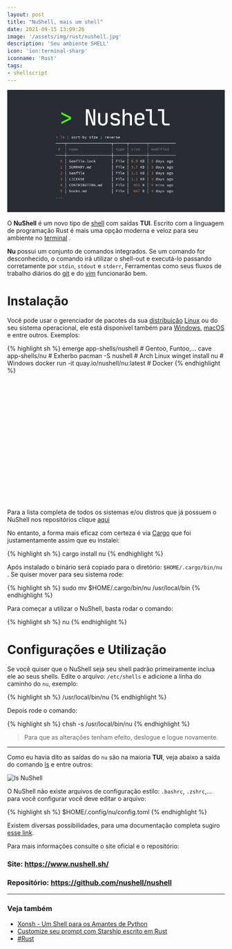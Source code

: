 ```yaml
---
layout: post
title: "NuShell, mais um shell"
date: 2021-09-15 13:09:26
image: '/assets/img/rust/nushell.jpg'
description: 'Seu ambiente SHELL'
icon: 'ion:terminal-sharp'
iconname: 'Rust'
tags:
- shellscript
---
```


![NuShell - O Shell Nutella](/assets/img/rust/nushell.jpg)

O **NuShell** é um novo tipo de [shell](http://terminalroot.com.br/shell) com saídas **TUI**. Escrito com a linguagem de programação Rust é mais uma opção moderna e veloz para seu ambiente no [terminal](http://terminalroot.com.br/tags/#terminal) .

**Nu** possui um conjunto de comandos integrados. Se um comando for desconhecido, o comando irá utilizar o shell-out e executá-lo passando corretamente por `stdin`, `stdout` e `stderr`, Ferramentas como seus fluxos de trabalho diários do [git](https://terminalroot.com.br/git) e do [vim](https://terminalroot.com.br/vim) funcionarão bem.

# Instalação
Você pode usar o gerenciador de pacotes da sua [distribuição](https://terminalroot.com.br/tags#distros) [Linux](https://terminalroot.com.br/linux) ou do seu sistema operacional, ele está disponível também para [Windows](https://terminalroot.com.br/tags#windows), [macOS](https://terminalroot.com.br/tags#macos) e entre outros. Exemplos:

{% highlight sh %}
emerge app-shells/nushell # Gentoo, Funtoo,...
cave app-shells/nu # Exherbo
pacman -S nushell # Arch Linux
winget install nu # Windows
docker run -it quay.io/nushell/nu:latest # Docker
{% endhighlight %}


<!-- QUADRADO -->
<script async src="//pagead2.googlesyndication.com/pagead/js/adsbygoogle.js"></script>
<ins class="adsbygoogle"
style="display:inline-block;width:336px;height:280px"
data-ad-client="ca-pub-2838251107855362"
data-ad-slot="5351066970"></ins>
<script>
(adsbygoogle = window.adsbygoogle || []).push({});
</script>

Para a lista completa de todos os sistemas e/ou distros que já possuem o NuShell nos repositórios clique [aqui](https://repology.org/project/nushell/versions)

No entanto, a forma mais eficaz com certeza é via [Cargo](https://terminalroot.com.br/2021/07/como-criei-meu-primeiro-programa-em-rust.html) que foi justamentamente assim que eu instalei:

{% highlight sh %}
cargo install nu
{% endhighlight %}


Após instalado o binário será copiado para o diretório: `$HOME/.cargo/bin/nu` . Se quiser mover para seu sistema rode:

{% highlight sh %}
sudo mv $HOME/.cargo/bin/nu /usr/local/bin
{% endhighlight %}

Para começar a utilizar o NuShell, basta rodar o comando:

{% highlight sh %}
nu
{% endhighlight %}

# Configurações e Utilização
Se você quiser que o NuShell seja seu shell padrão primeiramente inclua ele ao seus shells. Edite o arquivo: `/etc/shells` e adicione a linha do caminho do `nu`, exemplo:

{% highlight sh %}
/usr/local/bin/nu
{% endhighlight %}

Depois rode o comando:

{% highlight sh %}
chsh -s /usr/local/bin/nu
{% endhighlight %}
> Para que as alterações tenham efeito, deslogue e logue novamente.

---

Como eu havia dito as saídas do `nu` são na maioria **TUI**, veja abaixo a saída do comando [ls](https://terminalroot.com.br/2021/08/exa-uma-alternativa-ao-ls-escrita-em-rust.html) e entre outros:

![ls NuShell](https://github.com/nushell/nushell/raw/main/images/nushell-autocomplete5.gif)


O NuShell não existe arquivos de configuração estilo: `.bashrc`, `.zshrc`,... para você configurar você deve editar o arquivo:

{% highlight sh %}
$HOME/.config/nu/config.toml
{% endhighlight %}

Existem diversas possibilidades, para uma documentação completa sugiro [esse link](https://www.nushell.sh/book/configuration.html#nushell-configuration-with-config-toml).

Para mais informações consulte o site oficial e o repositório:
### Site: <https://www.nushell.sh/>
### Repositório: <https://github.com/nushell/nushell>

---

### Veja também
+ [Xonsh - Um Shell para os Amantes de Python](https://terminalroot.com.br/2019/06/xonsh-um-shell-para-os-amantes-de-python.html)
+ [Customize seu prompt com Starship escrito em Rust](https://terminalroot.com.br/2021/05/customize-seu-prompt-com-starship-escrito-em-rust.html)
+ [#Rust](https://terminalroot.com.br/tags#rust)


<!-- RETANGULO LARGO 2 -->
<script async src="//pagead2.googlesyndication.com/pagead/js/adsbygoogle.js"></script>
<ins class="adsbygoogle"
style="display:block; text-align:center;"
data-ad-layout="in-article"
data-ad-format="fluid"
data-ad-client="ca-pub-2838251107855362"
data-ad-slot="8549252987"></ins>
<script>
(adsbygoogle = window.adsbygoogle || []).push({});
</script>
